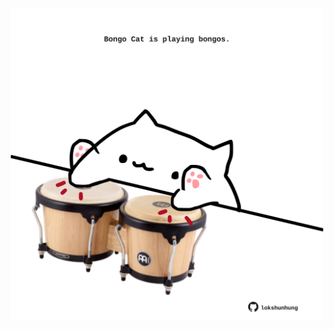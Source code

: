 <!-- built at 17/07/2025, 14:00:52 UTC -->
<p align="center">
  <img width="500" height="500" src="./ReadmeImage.svg">
</p>
